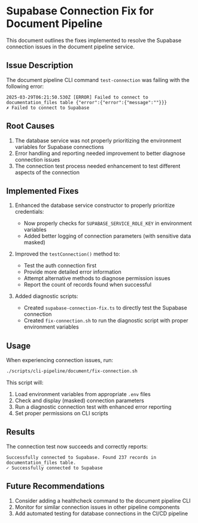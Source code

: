 # Supabase Connection Fix for Document Pipeline

This document outlines the fixes implemented to resolve the Supabase connection issues in the document pipeline service.

## Issue Description

The document pipeline CLI command `test-connection` was failing with the following error:

```
2025-03-29T06:21:50.530Z [ERROR] Failed to connect to documentation_files table {"error":{"error":{"message":""}}}
✗ Failed to connect to Supabase
```

## Root Causes

1. The database service was not properly prioritizing the environment variables for Supabase connections
2. Error handling and reporting needed improvement to better diagnose connection issues
3. The connection test process needed enhancement to test different aspects of the connection

## Implemented Fixes

1. Enhanced the database service constructor to properly prioritize credentials:
   - Now properly checks for `SUPABASE_SERVICE_ROLE_KEY` in environment variables
   - Added better logging of connection parameters (with sensitive data masked)

2. Improved the `testConnection()` method to:
   - Test the auth connection first
   - Provide more detailed error information
   - Attempt alternative methods to diagnose permission issues
   - Report the count of records found when successful

3. Added diagnostic scripts:
   - Created `supabase-connection-fix.ts` to directly test the Supabase connection
   - Created `fix-connection.sh` to run the diagnostic script with proper environment variables

## Usage

When experiencing connection issues, run:

```bash
./scripts/cli-pipeline/document/fix-connection.sh
```

This script will:
1. Load environment variables from appropriate `.env` files
2. Check and display (masked) connection parameters
3. Run a diagnostic connection test with enhanced error reporting
4. Set proper permissions on CLI scripts

## Results

The connection test now succeeds and correctly reports:

```
Successfully connected to Supabase. Found 237 records in documentation_files table.
✓ Successfully connected to Supabase
```

## Future Recommendations

1. Consider adding a healthcheck command to the document pipeline CLI
2. Monitor for similar connection issues in other pipeline components
3. Add automated testing for database connections in the CI/CD pipeline